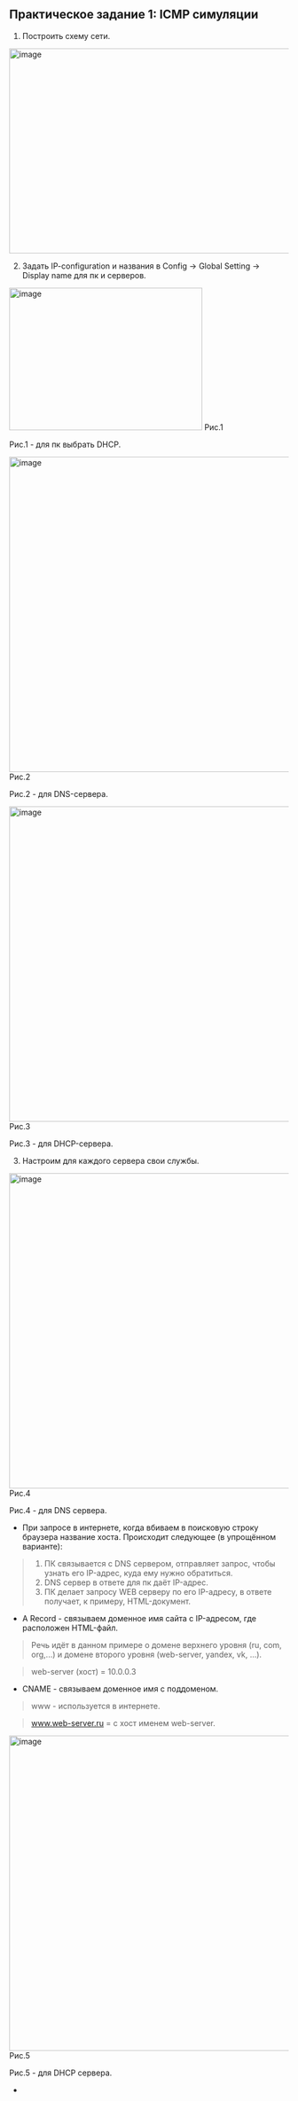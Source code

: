 ## Практическое задание 1: ICMP симуляции

1. Построить схему сети.
   
<img width="558" height="370" alt="image" src="https://github.com/user-attachments/assets/9daafb87-d2b3-4775-bfdb-cd657f922dba" />

2. Задать IP-configuration и названия в Config -> Global Setting -> Display name для пк и серверов.

<img width="348" height="257" alt="image" src="https://github.com/user-attachments/assets/24bb33fe-fb85-451e-b10f-6f364b4bdebc" /> Рис.1

Рис.1 - для пк выбрать DHCP.

<img width="639" height="569" alt="image" src="https://github.com/user-attachments/assets/30aee347-3a7d-4e28-97f7-8424ac94f070" /> Рис.2

Рис.2 - для DNS-сервера.

<img width="639" height="569" alt="image" src="https://github.com/user-attachments/assets/d526f330-1916-4ab7-815b-4fada4c7c941" /> Рис.3

Рис.3 - для DHCP-сервера.

3. Настроим для каждого сервера свои службы.

<img width="639" height="569" alt="image" src="https://github.com/user-attachments/assets/2a81b629-13dd-492b-a5bd-b8c3f1ba0e1f" /> Рис.4

Рис.4 - для DNS сервера.

* При запросе в интернете, когда вбиваем в поисковую строку браузера название хоста. Происходит следующее (в упрощённом варианте):

> 1. ПК связывается с DNS сервером, отправляет запрос, чтобы узнать его IP-адрес, куда ему нужно обратиться.
> 2. DNS сервер в ответе для пк даёт IP-адрес.
> 3. ПК делает запросу WEB серверу по его IP-адресу, в ответе получает, к примеру, HTML-документ.

* A Record - связываем доменное имя сайта с IP-адресом, где расположен HTML-файл.

> Речь идёт в данном примере о домене верхнего уровня (ru, com, org,...) и домене второго уровня (web-server, yandex, vk, ...).

> web-server (хост) = 10.0.0.3 

* CNAME - связываем доменное имя с поддоменом.

> www - используется в интернете.

> www.web-server.ru = c хост именем web-server.

<img width="639" height="569" alt="image" src="https://github.com/user-attachments/assets/aa5e3ff2-1297-431d-bc28-11346d66fcb5" /> Рис.5

Рис.5 - для DHCP сервера.

* 

















